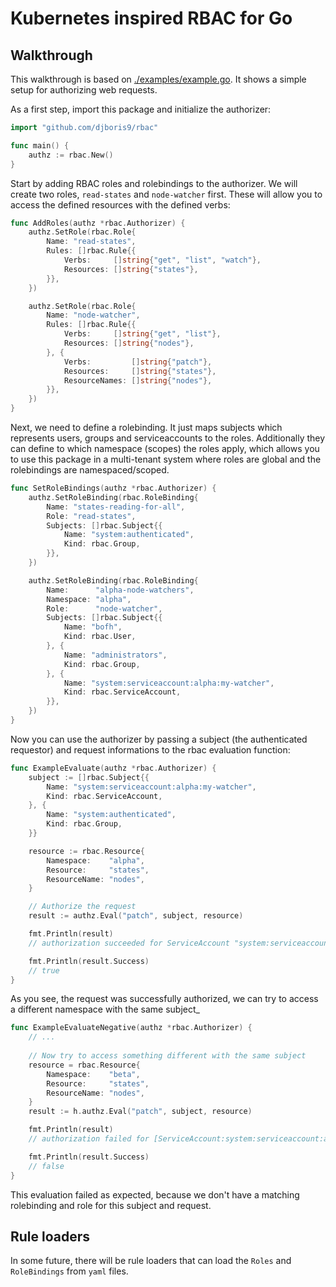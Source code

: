 # Kubernetes inspired RBAC for Go

## Walkthrough
This walkthrough is based on [./examples/example.go](./examples/example.go). It shows a simple setup for authorizing web requests.

As a first step, import this package and initialize the authorizer:

```go
import "github.com/djboris9/rbac"

func main() {
    authz := rbac.New()
}
```

Start by adding RBAC roles and rolebindings to the authorizer. We will create
two roles, `read-states` and `node-watcher` first. These will allow you to
access the defined resources with the defined verbs:

```go
func AddRoles(authz *rbac.Authorizer) {
    authz.SetRole(rbac.Role{
        Name: "read-states",
        Rules: []rbac.Rule{{
            Verbs:     []string{"get", "list", "watch"},
            Resources: []string{"states"},
        }},
    })

    authz.SetRole(rbac.Role{
        Name: "node-watcher",
        Rules: []rbac.Rule{{
            Verbs:     []string{"get", "list"},
            Resources: []string{"nodes"},
        }, {
            Verbs:         []string{"patch"},
            Resources:     []string{"states"},
            ResourceNames: []string{"nodes"},
        }},
    })
}
```

Next, we need to define a rolebinding. It just maps subjects which represents
users, groups and serviceaccounts to the roles. Additionally they can define
to which namespace (scopes) the roles apply, which allows you to use this package
in a multi-tenant system where roles are global and the rolebindings are namespaced/scoped.

```go
func SetRoleBindings(authz *rbac.Authorizer) {
    authz.SetRoleBinding(rbac.RoleBinding{
        Name: "states-reading-for-all",
        Role: "read-states",
        Subjects: []rbac.Subject{{
            Name: "system:authenticated",
            Kind: rbac.Group,
        }},
    })

    authz.SetRoleBinding(rbac.RoleBinding{
        Name:      "alpha-node-watchers",
        Namespace: "alpha",
        Role:      "node-watcher",
        Subjects: []rbac.Subject{{
            Name: "bofh",
            Kind: rbac.User,
        }, {
            Name: "administrators",
            Kind: rbac.Group,
        }, {
            Name: "system:serviceaccount:alpha:my-watcher",
            Kind: rbac.ServiceAccount,
        }},
    })
}
```

Now you can use the authorizer by passing a subject (the authenticated requestor)
and request informations to the rbac evaluation function:

```go
func ExampleEvaluate(authz *rbac.Authorizer) {
    subject := []rbac.Subject{{
        Name: "system:serviceaccount:alpha:my-watcher",
        Kind: rbac.ServiceAccount,
    }, {
        Name: "system:authenticated",
        Kind: rbac.Group,
    }}

    resource := rbac.Resource{
        Namespace:    "alpha",
        Resource:     "states",
        ResourceName: "nodes",
    }

    // Authorize the request
    result := authz.Eval("patch", subject, resource)

    fmt.Println(result)
    // authorization succeeded for ServiceAccount "system:serviceaccount:alpha:my-watcher" as node-watcher using alpha-node-watchers

    fmt.Println(result.Success)
    // true
}
```

As you see, the request was successfully authorized, we can try to access a different namespace with the same subject_

```go
func ExampleEvaluateNegative(authz *rbac.Authorizer) {
    // ...
    
    // Now try to access something different with the same subject
    resource = rbac.Resource{
        Namespace:    "beta",
        Resource:     "states",
        ResourceName: "nodes",
    }
    result := h.authz.Eval("patch", subject, resource)

    fmt.Println(result)
    // authorization failed for [ServiceAccount:system:serviceaccount:alpha:my-watcher Group:system:authenticated] requesting patch "beta":"states":"nodes"

    fmt.Println(result.Success)
    // false
}
```
This evaluation failed as expected, because we don't have a matching rolebinding and role for this subject and request.

## Rule loaders
In some future, there will be rule loaders that can load the `Roles` and `RoleBindings` from `yaml` files.
